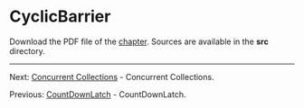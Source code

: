 # CyclicBarrier

Download the PDF file of the [chapter](chapter_39.pdf). Sources are available in the <b>src</b> directory. 

<hr>

Next: [Concurrent Collections](chapter_40.md "Concurrent Collections") - Concurrent Collections.

Previous: [CountDownLatch](chapter_38.md "CountDownLatch") - CountDownLatch.